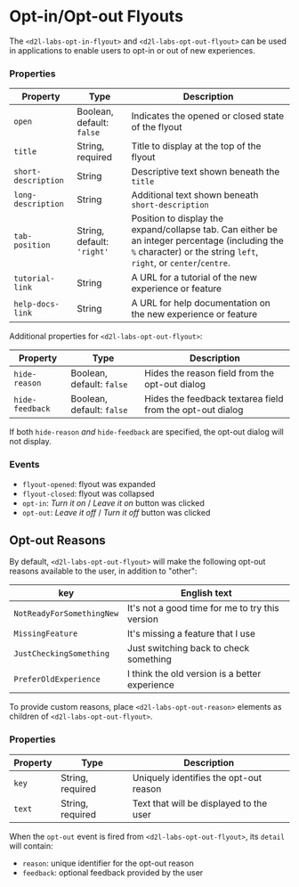 # Opt-in/Opt-out Flyouts

The `<d2l-labs-opt-in-flyout>` and `<d2l-labs-opt-out-flyout>` can be used in applications to enable users to opt-in or out of new experiences.

<!-- docs: start hidden content -->
### Properties

| Property | Type | Description |
|---|---|---|
| `open` | Boolean, default: `false` | Indicates the opened or closed state of the flyout |
| `title` | String, required | Title to display at the top of the flyout |
| `short-description` | String |Descriptive text shown beneath the `title` |
| `long-description` | String | Additional text shown beneath `short-description` |
| `tab-position` | String, default: `'right'` | Position to display the expand/collapse tab. Can either be an integer percentage (including the `%` character) or the string `left`, `right`, or `center`/`centre`. |
| `tutorial-link` | String | A URL for a tutorial of the new experience or feature |
| `help-docs-link` | String | A URL for help documentation on the new experience or feature |

Additional properties for `<d2l-labs-opt-out-flyout>`:

| Property | Type | Description |
|---|---|---|
| `hide-reason` | Boolean, default: `false` | Hides the reason field from the opt-out dialog |
| `hide-feedback` | Boolean, default: `false` | Hides the feedback textarea field from the opt-out dialog |

If both `hide-reason` _and_ `hide-feedback` are specified, the opt-out dialog will not display.

### Events
* `flyout-opened`: flyout was expanded
* `flyout-closed`: flyout was collapsed
* `opt-in`: *Turn it on* / *Leave it on* button was clicked
* `opt-out`: *Leave it off* / *Turn it off* button was clicked
<!-- docs: end hidden content -->

## Opt-out Reasons

By default, `<d2l-labs-opt-out-flyout>` will make the following opt-out reasons available to the user, in addition to "other":

| key | English text |
| ----------------------- | ----------------------------------------------- |
| `NotReadyForSomethingNew` | It's not a good time for me to try this version |
| `MissingFeature` | It's missing a feature that I use |
| `JustCheckingSomething` | Just switching back to check something |
| `PreferOldExperience` | I think the old version is a better experience |

To provide custom reasons, place `<d2l-labs-opt-out-reason>` elements as children of `<d2l-labs-opt-out-flyout>`.

<!-- docs: start hidden content -->
### Properties

| Property | Type | Description |
|---|---|---|
| `key` | String, required | Uniquely identifies the opt-out reason |
| `text` | String, required | Text that will be displayed to the user |
<!-- docs: end hidden content -->

When the `opt-out` event is fired from `<d2l-labs-opt-out-flyout>`, its `detail` will contain:

* `reason`: unique identifier for the opt-out reason
* `feedback`: optional feedback provided by the user
